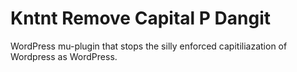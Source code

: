 # Kntnt Remove Capital P Dangit

WordPress mu-plugin that stops the silly enforced capitiliazation of Wordpress as WordPress.